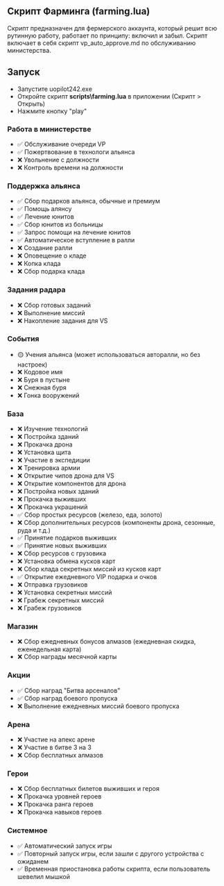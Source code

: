 ## Скрипт Фарминга (farming.lua)

Скрипт предназначен для фермерского аккаунта, который решит всю рутинную работу, работает по принципу: включил и забыл. Скрипт включает в себя скрипт vp_auto_approve.md по обслуживанию министерства.

## Запуск
- Запустите uopilot242.exe
- Откройте скрипт **scripts\farming.lua** в приложении (Скрипт > Открыть)
- Нажмите кнопку "play"

### Работа в министерстве
- ✅ Обслуживание очереди VP
- ✅ Пожертвование в технологи альянса
- ❌ Увольнение с должности
- ❌ Контроль времени на должности

### Поддержка альянса
- ✅ Сбор подарков альянса, обычные и премиум
- ✅ Помощь алянсу
- ✅ Лечение юнитов
- ✅ Сбор юнитов из больницы
- ✅ Запрос помощи на лечение юнитов
- ✅ Автоматическое вступление в ралли
- ❌ Создание ралли
- ❌ Оповещение о кладе
- ❌ Копка клада
- ❌ Сбор подарка клада

### Задания радара
- ❌ Сбор готовых заданий
- ❌ Выполнение миссий
- ❌ Накопление задания для VS

### События
- 🟡 Учения альянса (может использоваться авторалли, но без настроек)
- ❌ Кодовое имя
- ❌ Буря в пустыне
- ❌ Снежная буря
- ❌ Гонка вооружений

### База
- ❌ Изучение технологий
- ❌ Постройка зданий
- ❌ Прокачка дрона
- ❌ Установка щита
- ❌ Участие в экспедиции
- ❌ Тренировка армии
- ❌ Открытие чипов дрона для VS
- ❌ Открытие компонентов для дрона
- ❌ Постройка новых зданий
- ❌ Прокачка выживших
- ❌ Прокачка украшений
- ✅ Сбор простых ресурсов (железо, еда, золото)
- ❌ Сбор дополнительных ресурсов (компоненты дрона, сезонные, руда и т.д.)
- ✅ Принятие подарков выживших
- ✅ Принятие новых выживших 
- ❌ Сбор ресурсов с грузовика
- ❌ Установка обмена кусков карт
- ❌ Сбор клада секретных миссий из кусков карт
- ✅ Открытие ежедневного VIP подарка и очков
- ❌ Отправка грузовиков
- ❌ Установка секретных миссий
- ❌ Грабеж секретных миссий
- ❌ Грабеж грузовиков
 
### Магазин
- ❌ Сбор ежедневных бонусов алмазов (ежедневная скидка, еженедельная карта)
- ❌ Сбор награды месячной карты

### Акции
- ✅ Сбор наград "Битва арсеналов"
- ✅ Сбор наград боевого пропуска
- ❌ Выполнение ежедневных миссий боевого пропуска

### Арена
- ❌ Участие на апекс арене
- ❌ Участие в битве 3 на 3
- ❌ Сбор бесплатных алмазов

### Герои
- ❌ Сбор бесплатных билетов выживших и героя
- ❌ Прокачка уровней героев
- ❌ Прокачка ранга героев
- ❌ Прокачка навыков героев

### Системное
- ✅ Автоматический запуск игры
- ✅ Повторный запуск игры, если зашли с другого устройства с ожиданем
- ✅ Временная приостановка работы скрипта, если пользователь шевелил мышкой